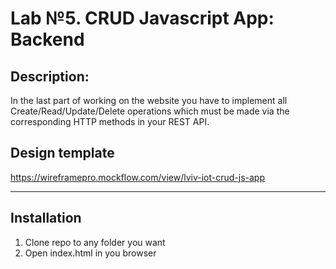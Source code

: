 # Lab №5. CRUD Javascript App: Backend

## <b>Description:</b>

In the last part of working on the website you have to implement all Create/Read/Update/Delete operations which must be made via the corresponding HTTP methods in your REST API.


## Design template

https://wireframepro.mockflow.com/view/lviv-iot-crud-js-app

---

## Installation

1. Clone repo to any folder you want
2. Open index.html in you browser